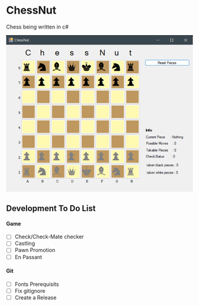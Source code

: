 # ChessNut
Chess being written in c#

<p float="left">
  <img src="assets/screenshots/screenshot9.png" width="600" />
</p>

## Development To Do List

#### Game
* [ ] Check/Check-Mate checker 
* [ ] Castling
* [ ] Pawn Promotion
* [ ] En Passant

#### Git
* [ ] Fonts Prerequisits
* [ ] Fix gitignore
* [ ] Create a Release 
